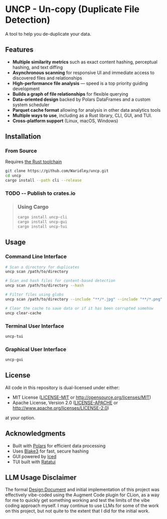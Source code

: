 # UNCP - Un-copy (Duplicate File Detection)

A tool to help you de-duplicate your data.

## Features

- **Multiple similarity metrics** such as exact content hashing, perceptual hashing, and text diffing
- **Asynchronous scanning** for responsive UI and immediate access to discovered files and relationships
- **High-performance file analysis** — speed is a top priority guiding development
- **Builds a graph of file relationships** for flexible querying
- **Data-oriented design** backed by Polars DataFrames and a custom system scheduler
- **Parquet cache format** allowing for analysis in other data analytics tools
- **Multiple ways to use**, including as a Rust library, CLI, GUI, and TUI.
- **Cross-platform support** (Linux, macOS, Windows)

## Installation

### From Source

Requires [the Rust toolchain](https://www.rust-lang.org/tools/install)

```bash
git clone https://github.com/Waridley/uncp.git
cd uncp
cargo install --path cli --release
```

### TODO -- Publish to crates.io
> ### Using Cargo
> 
> ```bash
> cargo install uncp-cli
> cargo install uncp-gui
> cargo install uncp-tui
> ```

## Usage

### Command Line Interface

```bash
# Scan a directory for duplicates
uncp scan /path/to/directory

# Scan and hash files for content-based detection
uncp scan /path/to/directory --hash

# Filter files using globs
uncp scan /path/to/directory --include "**/*.jpg" --include "**/*.png" --exclude "**/node_modules/**"

# Clear the cache to save data or if it has been corrupted somehow
uncp clear-cache
```

### Terminal User Interface

```bash
uncp-tui
```

### Graphical User Interface

```bash
uncp-gui
```

## License

All code in this repository is dual-licensed under either:

- MIT License ([LICENSE-MIT](LICENSE-MIT) or http://opensource.org/licenses/MIT)
- Apache License, Version 2.0 ([LICENSE-APACHE](LICENSE-APACHE) or http://www.apache.org/licenses/LICENSE-2.0)

at your option.

## Acknowledgments

- Built with [Polars](https://pola.rs/) for efficient data processing
- Uses [Blake3](https://github.com/BLAKE3-team/BLAKE3) for fast, secure hashing
- GUI powered by [Iced](https://iced.rs/)
- TUI built with [Ratatui](https://ratatui.rs/)

## LLM Usage Disclaimer

The formal [Design Document](DESIGN.md) and initial implementation of this
project was effectively vibe-coded using the Augment Code plugin for CLion,
as a way for me to quickly get something working and test the limits of the
vibe coding approach myself. I may continue to use LLMs for some of the work
on this project, but not quite to the extent that I did for the initial work.
